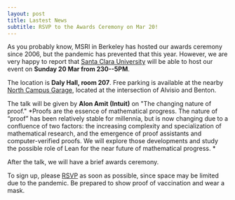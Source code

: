 ```yaml
---
layout: post
title: Lastest News
subtitle: RSVP to the Awards Ceremony on Mar 20!
---
```


As you probably know, MSRI in Berkeley has hosted our awards ceremony since 2006, but the pandemic has prevented that this year.  However, we are very happy 
to report that [Santa Clara University](https://www.scu.edu) will be able to host our event on **Sunday 20 Mar from 230--5PM**.

The location is **Daly Hall, room 207**.  Free parking is available at the nearby [North Campus Garage](https://www.scu.edu/map/parking#), located at the intersection of Alvisio and Benton.

The talk  will be given by **Alon Amit (Intuit)** on "The changing nature of proof."
*Proofs are the essence of mathematical progress. The nature of “proof” has been relatively stable for millennia, but is now changing due to a confluence of two factors: the increasing complexity and specialization of mathematical research, and the emergence of proof assistants and computer-verified proofs. We will explore those developments and study the possible role of Lean for the near future of mathematical progress. *

After the talk, we will have a brief awards ceremony.

To sign up, please [RSVP](https://forms.gle/4c1aDtyERukjFSuo8) as soon as possible, since space may be limited due to the pandemic. Be prepared to show proof of vaccination and wear a mask.

